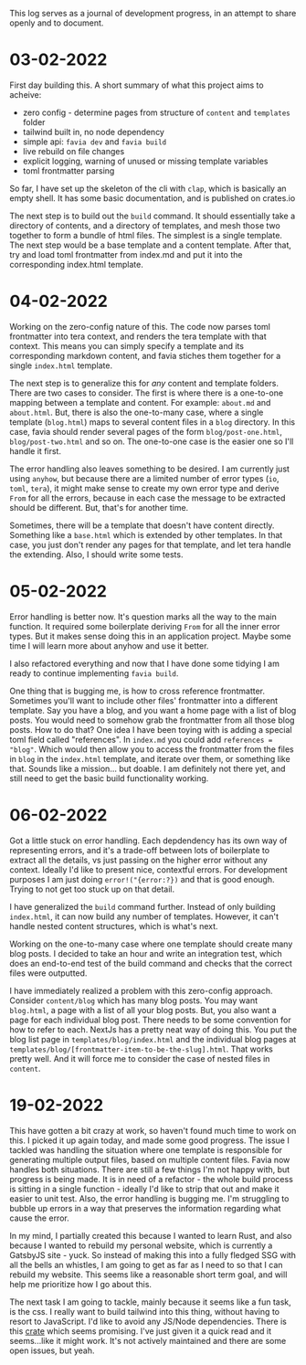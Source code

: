 This log serves as a journal of development progress, in an attempt to share openly and to document.

# 03-02-2022

First day building this. A short summary of what this project aims to acheive:

- zero config - determine pages from structure of `content` and `templates` folder
- tailwind built in, no node dependency
- simple api: `favia dev` and `favia build`
- live rebuild on file changes
- explicit logging, warning of unused or missing template variables
- toml frontmatter parsing

So far, I have set up the skeleton of the cli with `clap`, which is basically an empty shell. It has some basic documentation, and is published on crates.io

The next step is to build out the `build` command. It should essentially take a directory of contents, and a directory of templates, and mesh those two together to form a bundle of html files. The simplest is a single template. The next step would be a base template and a content template. After that, try and load toml frontmatter from index.md and put it into the corresponding index.html template.

# 04-02-2022

Working on the zero-config nature of this. The code now parses toml frontmatter into tera context, and renders the tera template with that context. This means you can simply specify a template and its corresponding markdown content, and favia stiches them together for a single `index.html` template.

The next step is to generalize this for _any_ content and template folders. There are two cases to consider. The first is where there is a one-to-one mapping between a template and content. For example: `about.md` and `about.html`. But, there is also the one-to-many case, where a single template (`blog.html`) maps to several content files in a `blog` directory. In this case, favia should render several pages of the form `blog/post-one.html`, `blog/post-two.html` and so on. The one-to-one case is the easier one so I'll handle it first.

The error handling also leaves something to be desired. I am currently just using `anyhow`, but because there are a limited number of error types (`io`, `toml`, `tera`), it might make sense to create my own error type and derive `From` for all the errors, because in each case the message to be extracted should be different. But, that's for another time.

Sometimes, there will be a template that doesn't have content directly. Something like a `base.html` which is extended by other templates. In that case, you just don't render any pages for that template, and let tera handle the extending.
Also, I should write some tests.

# 05-02-2022

Error handling is better now. It's question marks all the way to the main function. It required some boilerplate deriving `From` for all the inner error types. But it makes sense doing this in an application project. Maybe some time I will learn more about anyhow and use it better.

I also refactored everything and now that I have done some tidying I am ready to continue implementing `favia build`.

One thing that is bugging me, is how to cross reference frontmatter. Sometimes you'll want to include other files' frontmatter into a different template. Say you have a blog, and you want a home page with a list of blog posts. You would need to somehow grab the frontmatter from all those blog posts. How to do that? One idea I have been toying with is adding a special toml field called "references". In `index.md` you could add `references = "blog"`. Which would then allow you to access the frontmatter from the files in `blog` in the `index.html` template, and iterate over them, or something like that. Sounds like a mission... but doable. I am definitely not there yet, and still need to get the basic build functionality working.

# 06-02-2022

Got a little stuck on error handling. Each depdendency has its own way of representing errors, and it's a trade-off between lots of boilerplate to extract all the details, vs just passing on the higher error without any context. Ideally I'd like to present nice, contextful errors. For development purposes I am just doing `error!("{error:?})` and that is good enough. Trying to not get too stuck up on that detail.

I have generalized the `build` command further. Instead of only building `index.html`, it can now build any number of templates. However, it can't handle nested content structures, which is what's next.

Working on the one-to-many case where one template should create many blog posts. I decided to take an hour and write an integration test, which does an end-to-end test of the build command and checks that the correct files were outputted.

I have immediately realized a problem with this zero-config approach. Consider `content/blog` which has many blog posts. You may want `blog.html`, a page with a list of all your blog posts. But, you also want a page for each individual blog post. There needs to be some convention for how to refer to each. NextJs has a pretty neat way of doing this. You put the blog list page in `templates/blog/index.html` and the individual blog pages at `templates/blog/[frontmatter-item-to-be-the-slug].html`. That works pretty well. And it will force me to consider the case of nested files in `content`.

# 19-02-2022

This have gotten a bit crazy at work, so haven't found much time to work on this. I picked it up again today, and made some good progress. The issue I tackled was handling the situation where one template is responsible for generating multiple output files, based on multiple content files. Favia now handles both situations. There are still a few things I'm not happy with, but progress is being made. It is in need of a refactor - the whole build process is sitting in a single function - ideally I'd like to strip that out and make it easier to unit test. Also, the error handling is bugging me. I'm struggling to bubble up errors in a way that preserves the information regarding what cause the error.

In my mind, I partially created this because I wanted to learn Rust, and also because I wanted to rebuild my personal website, which is currently a GatsbyJS site - yuck. So instead of making this into a fully fledged SSG with all the bells an whistles, I am going to get as far as I need to so that I can rebuild my website. This seems like a reasonable short term goal, and will help me prioritize how I go about this.

The next task I am going to tackle, mainly because it seems like a fun task, is the css. I really want to build tailwind into this thing, without having to resort to JavaScript. I'd like to avoid any JS/Node dependencies. There is this [crate](https://docs.rs/tailwind-css/latest/tailwind_css/index.html) which seems promising. I've just given it a quick read and it seems...like it might work. It's not actively maintained and there are some open issues, but yeah.
